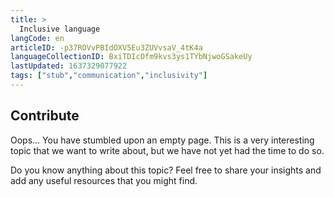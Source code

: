 ```yaml
---
title: >
  Inclusive language
langCode: en
articleID: -p37ROVvPBIdOXV5Eu3ZUVvsaV_4tK4a
languageCollectionID: BxiTDIcOfm9kvs3ys1TYbNjwoGSakeUy
lastUpdated: 1637329077922
tags: ["stub","communication","inclusivity"]
---
```


## **Contribute**

Oops… You have stumbled upon an empty page. This is a very interesting topic that we want to write about, but we have not yet had the time to do so.

Do you know anything about this topic? Feel free to share your insights and add any useful resources that you might find.
